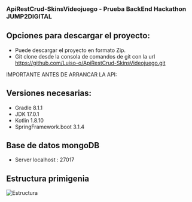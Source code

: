 ### ApiRestCrud-SkinsVideojuego - Prueba BackEnd Hackathon JUMP2DIGITAL

## Opciones para descargar el proyecto:
-  Puede descargar el proyecto en formato Zip.
-  Git clone desde la consola de comandos de git con la url https://github.com/Luiso-o/ApiRestCrud-SkinsVideojuego.git

IMPORTANTE ANTES DE ARRANCAR LA API:

## Versiones necesarias:
- Gradle 8.1.1
- JDK 17.0.1
- Kotlin 1.8.10
- SpringFramework.boot 3.1.4

## Base de datos mongoDB
- Server localhost : 27017

## Estructura primigenia
![Estructura](https://github.com/Luiso-o/ApiRestCrud-SkinsVideojuego/assets/128043647/83ab4d0f-d9f3-4800-b722-633c4e6318e0)
